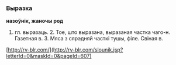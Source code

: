 ### Выразка
**назоўнік, жаночы род**

1. гл. выразаць. 2. Тое, што выразана, выразаная частка чаго-н. Газетная в. 3. Мяса з сярэдняй часткі тушы, філе. Свіная в.

<a rel="author">[http://rv-blr.com/](http://rv-blr.com/slounik.jsp?letterId=0&maskId=0&pageId=607)</a>

